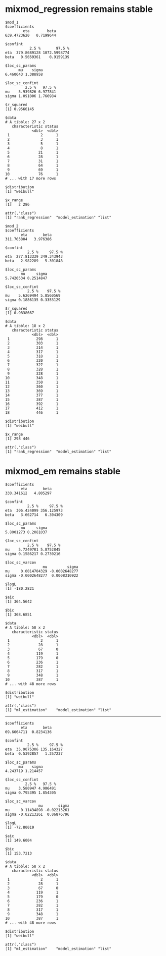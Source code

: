 # mixmod_regression remains stable

    $mod_1
    $coefficients
            eta        beta 
    639.4723620   0.7199644 
    
    $confint
               2.5 %       97.5 %
    eta  379.8689128 1072.5998774
    beta   0.5659361    0.9159139
    
    $loc_sc_params
          mu    sigma 
    6.460643 1.388958 
    
    $loc_sc_confint
             2.5 %   97.5 %
    mu    5.939826 6.977841
    sigma 1.091806 1.766984
    
    $r_squared
    [1] 0.9566145
    
    $data
    # A tibble: 27 x 2
       characteristic status
                <dbl>  <dbl>
     1              2      1
     2              3      1
     3              5      1
     4              8      1
     5             21      1
     6             28      1
     7             31      1
     8             64      1
     9             69      1
    10             76      1
    # ... with 17 more rows
    
    $distribution
    [1] "weibull"
    
    $x_range
    [1]   2 286
    
    attr(,"class")
    [1] "rank_regression"  "model_estimation" "list"            
    
    $mod_2
    $coefficients
           eta       beta 
    311.703804   3.976386 
    
    $confint
              2.5 %     97.5 %
    eta  277.813339 349.343943
    beta   2.982289   5.301848
    
    $loc_sc_params
           mu     sigma 
    5.7420534 0.2514847 
    
    $loc_sc_confint
              2.5 %    97.5 %
    mu    5.6269494 5.8560569
    sigma 0.1886135 0.3353129
    
    $r_squared
    [1] 0.9838667
    
    $data
    # A tibble: 18 x 2
       characteristic status
                <dbl>  <dbl>
     1            298      1
     2            303      1
     3            314      1
     4            317      1
     5            318      1
     6            320      1
     7            327      1
     8            328      1
     9            328      1
    10            348      1
    11            350      1
    12            360      1
    13            369      1
    14            377      1
    15            387      1
    16            392      1
    17            412      1
    18            446      1
    
    $distribution
    [1] "weibull"
    
    $x_range
    [1] 298 446
    
    attr(,"class")
    [1] "rank_regression"  "model_estimation" "list"            
    

# mixmod_em remains stable

    $coefficients
           eta       beta 
    330.341612   4.805297 
    
    $confint
              2.5 %     97.5 %
    eta  306.424099 356.125973
    beta   3.662714   6.304309
    
    $loc_sc_params
           mu     sigma 
    5.8001273 0.2081037 
    
    $loc_sc_confint
              2.5 %    97.5 %
    mu    5.7249701 5.8752845
    sigma 0.1586217 0.2730216
    
    $loc_sc_varcov
                     mu         sigma
    mu     0.0014704329 -0.0002648277
    sigma -0.0002648277  0.0008310922
    
    $logL
    [1] -180.2821
    
    $aic
    [1] 364.5642
    
    $bic
    [1] 368.6851
    
    $data
    # A tibble: 58 x 2
       characteristic status
                <dbl>  <dbl>
     1              2      1
     2             28      1
     3             67      0
     4            119      1
     5            179      0
     6            236      1
     7            282      1
     8            317      1
     9            348      1
    10            387      1
    # ... with 48 more rows
    
    $distribution
    [1] "weibull"
    
    attr(,"class")
    [1] "ml_estimation"    "model_estimation" "list"            

---

    $coefficients
           eta       beta 
    69.6664711  0.8234136 
    
    $confint
              2.5 %     97.5 %
    eta  35.9075306 135.164327
    beta  0.5392857   1.257237
    
    $loc_sc_params
          mu    sigma 
    4.243719 1.214457 
    
    $loc_sc_confint
             2.5 %   97.5 %
    mu    3.580947 4.906491
    sigma 0.795395 1.854305
    
    $loc_sc_varcov
                   mu       sigma
    mu     0.11434898 -0.02213261
    sigma -0.02213261  0.06876796
    
    $logL
    [1] -72.80019
    
    $aic
    [1] 149.6004
    
    $bic
    [1] 153.7213
    
    $data
    # A tibble: 58 x 2
       characteristic status
                <dbl>  <dbl>
     1              2      1
     2             28      1
     3             67      0
     4            119      1
     5            179      0
     6            236      1
     7            282      1
     8            317      1
     9            348      1
    10            387      1
    # ... with 48 more rows
    
    $distribution
    [1] "weibull"
    
    attr(,"class")
    [1] "ml_estimation"    "model_estimation" "list"            

